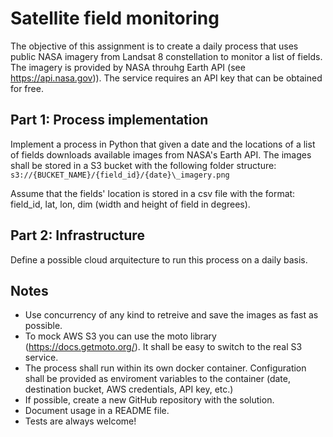 # Satellite field monitoring

The objective of this assignment is to create a daily process that uses public NASA imagery from Landsat 8 constellation to monitor a list of fields. The imagery is provided by NASA throuhg Earth API (see https://api.nasa.gov)). The service requires an API key that can be obtained for free.

## Part 1: Process implementation

Implement a process in Python that given a date and the locations of a list of fields downloads available images from NASA's Earth API. The images shall be stored in a S3 bucket with the following folder structure: `s3://{BUCKET_NAME}/{field_id}/{date}\_imagery.png`

Assume that the fields' location is stored in a csv file with the format: field_id, lat, lon, dim (width and height of field in degrees).

## Part 2: Infrastructure

Define a possible cloud arquitecture to run this process on a daily basis.

## Notes

- Use concurrency of any kind to retreive and save the images as fast as possible.
- To mock AWS S3 you can use the moto library (https://docs.getmoto.org/). It shall be easy to switch to the real S3 service.
- The process shall run within its own docker container. Configuration shall be provided as enviroment variables to the container (date, destination bucket, AWS credentials, API key, etc.)
- If possible, create a new GitHub repository with the solution.
- Document usage in a README file.
- Tests are always welcome!
